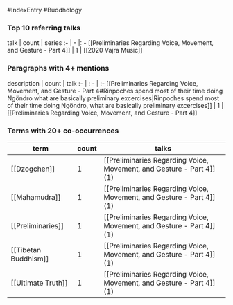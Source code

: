#IndexEntry #Buddhology

### Top 10 referring talks
talk | count | series
:- | - |: -
[[Preliminaries Regarding Voice, Movement, and Gesture - Part 4]] | 1 | [[2020 Vajra Music]]

### Paragraphs with 4+ mentions
description | count | talk
:- | : - | :-
[[Preliminaries Regarding Voice, Movement, and Gesture - Part 4#Rinpoches spend most of their time doing Ngöndro what are basically preliminary excercises\|Rinpoches spend most of their time doing Ngöndro, what are basically preliminary excercises]] | 1 | [[Preliminaries Regarding Voice, Movement, and Gesture - Part 4]]

### Terms with 20+ co-occurrences
term | count | talks
-|-|-
[[Dzogchen]] | 1 | <span class="counts">[[Preliminaries Regarding Voice, Movement, and Gesture - Part 4]] (1)</span> 
[[Mahamudra]] | 1 | <span class="counts">[[Preliminaries Regarding Voice, Movement, and Gesture - Part 4]] (1)</span> 
[[Preliminaries]] | 1 | <span class="counts">[[Preliminaries Regarding Voice, Movement, and Gesture - Part 4]] (1)</span> 
[[Tibetan Buddhism]] | 1 | <span class="counts">[[Preliminaries Regarding Voice, Movement, and Gesture - Part 4]] (1)</span> 
[[Ultimate Truth]] | 1 | <span class="counts">[[Preliminaries Regarding Voice, Movement, and Gesture - Part 4]] (1)</span> 

